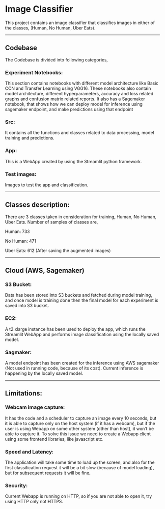 # Image Classifier

This project contains an image classifier that classifies images in either of the classes, (Human, No Human, Uber Eats).

---------------------------------------------------------------------------------------------------------------------------
## Codebase
The Codebase is divided into following categories,

### Experiment Notebooks: 
This section contains notebooks with different model architecture like Basic CCN and Transfer Learning using VGG16. These notebooks also contain model architecture, different hyperparameters, accuracy and loss 
related graphs and confusion matrix related reports.
It also has a Sagemaker notebook, that shows how we can deploy model for inference using sagemaker endpoint, and make predictions using that endpoint

### Src: 
It contains all the functions and classes related to data processing, model training and predictions.

### App: 
This is a WebApp created by using the Streamlit python framework.

### Test images: 
Images to test the app and classification.


---------------------------------------------------------------------------------------------------------------------------
## Classes description:

There are 3 classes taken in consideration for training, Human, No Human, Uber Eats.
Number of samples of classes are,

Human: 733

No Human: 471

Uber Eats: 612 (After saving the augmented images)

---------------------------------------------------------------------------------------------------------------------------
## Cloud (AWS, Sagemaker)

### S3 Bucket:
Data has been stored into S3 buckets and fetched during model training, and once model is training done then the final model for each experiment is saved into S3 bucket.


### EC2:
A t2.xlarge instance has been used to deploy the app, which runs the Streamlit WebApp and performs image classification using the locally saved model.

### Sagmaker:
A model endpoint has been created for the inference using AWS sagemaker (Not used in running code, because of its cost). Current inference is happening by the locally saved model.

----------------------------------------------------------------------------------------------------------------------------
## Limitations:

### Webcam image capture:
It has the code and a scheduler to capture an image every 10 seconds, but it is able to capture only on the host system (if it has a webcam), but if the user is using Webapp on some other system (other than host), it won’t be able to capture it. To solve this issue we need to create a Webapp client using some frontend libraries, like javascript etc.

### Speed and Latency: 
The application will take some time to load up the screen, and also for the first classification request it will be a bit slow (because of model loading), but for subsequent requests it will be fine.

### Security:
Current Webapp is running on HTTP, so if you are not able to open it, try using HTTP only not HTTPS. 

